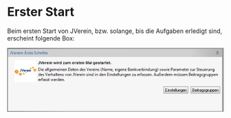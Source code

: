# Erster Start

Beim ersten Start von JVerein, bzw. solange, bis die Aufgaben erledigt sind, erscheint folgende Box:

![](../.gitbook/assets/firststart.png)

